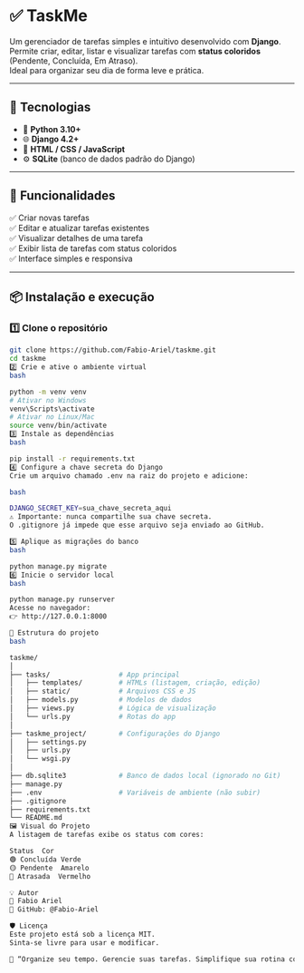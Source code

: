 # ✅ TaskMe

Um gerenciador de tarefas simples e intuitivo desenvolvido com **Django**.  
Permite criar, editar, listar e visualizar tarefas com **status coloridos** (Pendente, Concluída, Em Atraso).  
Ideal para organizar seu dia de forma leve e prática.

---

## 🚀 Tecnologias

- 🐍 **Python 3.10+**
- 🌐 **Django 4.2+**
- 🎨 **HTML / CSS / JavaScript**
- ⚙️ **SQLite** (banco de dados padrão do Django)

---

## 🧩 Funcionalidades

✅ Criar novas tarefas  
✅ Editar e atualizar tarefas existentes  
✅ Visualizar detalhes de uma tarefa  
✅ Exibir lista de tarefas com status coloridos  
✅ Interface simples e responsiva  

---

## 📦 Instalação e execução

### 1️⃣ Clone o repositório
```bash
git clone https://github.com/Fabio-Ariel/taskme.git
cd taskme
2️⃣ Crie e ative o ambiente virtual
bash

python -m venv venv
# Ativar no Windows
venv\Scripts\activate
# Ativar no Linux/Mac
source venv/bin/activate
3️⃣ Instale as dependências
bash

pip install -r requirements.txt
4️⃣ Configure a chave secreta do Django
Crie um arquivo chamado .env na raiz do projeto e adicione:

bash

DJANGO_SECRET_KEY=sua_chave_secreta_aqui
⚠️ Importante: nunca compartilhe sua chave secreta.
O .gitignore já impede que esse arquivo seja enviado ao GitHub.

5️⃣ Aplique as migrações do banco
bash

python manage.py migrate
6️⃣ Inicie o servidor local
bash

python manage.py runserver
Acesse no navegador:
👉 http://127.0.0.1:8000

📁 Estrutura do projeto
bash

taskme/
│
├── tasks/                 # App principal
│   ├── templates/         # HTMLs (listagem, criação, edição)
│   ├── static/            # Arquivos CSS e JS
│   ├── models.py          # Modelos de dados
│   ├── views.py           # Lógica de visualização
│   └── urls.py            # Rotas do app
│
├── taskme_project/        # Configurações do Django
│   ├── settings.py
│   ├── urls.py
│   └── wsgi.py
│
├── db.sqlite3             # Banco de dados local (ignorado no Git)
├── manage.py
├── .env                   # Variáveis de ambiente (não subir)
├── .gitignore
├── requirements.txt
└── README.md
🖼️ Visual do Projeto
A listagem de tarefas exibe os status com cores:

Status	Cor
🟢 Concluída	Verde
🟡 Pendente	Amarelo
🔴 Atrasada	Vermelho

💡 Autor
👤 Fabio Ariel
📂 GitHub: @Fabio-Ariel

🛡️ Licença
Este projeto está sob a licença MIT.
Sinta-se livre para usar e modificar.

💬 “Organize seu tempo. Gerencie suas tarefas. Simplifique sua rotina com o TaskMe.”
